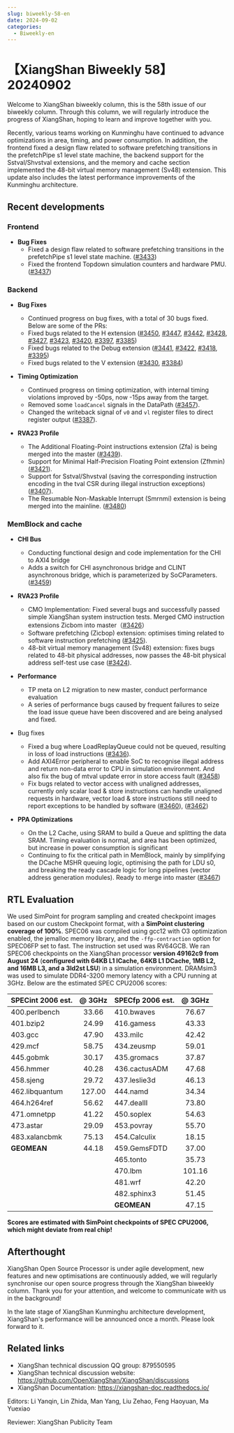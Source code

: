 ```yaml
---
slug: biweekly-58-en
date: 2024-09-02
categories:
  - Biweekly-en
---
```


# 【XiangShan Biweekly 58】20240902

Welcome to XiangShan biweekly column, this is the 58th issue of our biweekly column. Through this column, we will regularly introduce the progress of XiangShan, hoping to learn and improve together with you.

Recently, various teams working on Kunminghu have continued to advance optimizations in area, timing, and power consumption. In addition, the frontend fixed a design flaw related to software prefetching transitions in the prefetchPipe s1 level state machine, the backend support for the Sstval/Shvstval extensions, and the memory and cache section implemented the 48-bit virtual memory management (Sv48) extension. This update also includes the latest performance improvements of the Kunminghu architecture.

<!-- more -->
## Recent developments

### Frontend

- **Bug Fixes**
    - Fixed a design flaw related to software prefetching transitions in the prefetchPipe s1 level state machine. ([#3433](https://github.com/OpenXiangShan/XiangShan/pull/3433))
    - Fixed the frontend Topdown simulation counters and hardware PMU.  ([#3437](https://github.com/OpenXiangShan/XiangShan/pull/3437))

### Backend

- **Bug Fixes**
    - Continued progress on bug fixes, with a total of 30 bugs fixed. Below are some of the PRs:
    - Fixed bugs related to the H extension ([#3450](https://github.com/OpenXiangShan/XiangShan/pull/3450), [#3447](https://github.com/OpenXiangShan/XiangShan/pull/3447), [#3442](https://github.com/OpenXiangShan/XiangShan/pull/3442), [#3428](https://github.com/OpenXiangShan/XiangShan/pull/3428), [#3427](https://github.com/OpenXiangShan/XiangShan/pull/3427), [#3423](https://github.com/OpenXiangShan/XiangShan/pull/3423), [#3420](https://github.com/OpenXiangShan/XiangShan/pull/3420), [#3397](https://github.com/OpenXiangShan/XiangShan/pull/3397), [#3385](https://github.com/OpenXiangShan/XiangShan/pull/3385))
    - Fixed bugs related to the Debug extension ([#3441](https://github.com/OpenXiangShan/XiangShan/pull/3441), [#3422](https://github.com/OpenXiangShan/XiangShan/pull/3422), [#3418](https://github.com/OpenXiangShan/XiangShan/pull/3418), [#3395](https://github.com/OpenXiangShan/XiangShan/pull/3395))
    - Fixed bugs related to the V extension ([#3430](https://github.com/OpenXiangShan/XiangShan/pull/3430), [#3384](https://github.com/OpenXiangShan/XiangShan/pull/3384))

- **Timing Optimization**
    - Continued progress on timing optimization, with internal timing violations improved by -50ps, now -15ps away from the target.
    - Removed some `loadCancel` signals in the DataPath ([#3457](https://github.com/OpenXiangShan/XiangShan/pull/3457)).
    - Changed the writeback signal of `v0` and `vl` register files to direct register output ([#3387](https://github.com/OpenXiangShan/XiangShan/pull/3387)).

- **RVA23 Profile**
    - The Additional Floating-Point instructions extension (Zfa) is being merged into the master ([#3439](https://github.com/OpenXiangShan/XiangShan/pull/3439)).
    - Support for Minimal Half-Precision Floating Point extension (Zfhmin) ([#3421](https://github.com/OpenXiangShan/XiangShan/pull/3421)).
    - Support for Sstval/Shvstval (saving the corresponding instruction encoding in the tval CSR during illegal instruction exceptions) ([#3407](https://github.com/OpenXiangShan/XiangShan/pull/3407)).
    - The Resumable Non-Maskable Interrupt (Smrnmi) extension is being merged into the mainline. ([#3480](https://github.com/OpenXiangShan/XiangShan/pull/3480))

### MemBlock and cache


- **CHI Bus**
    - Conducting functional design and code implementation for the CHI to AXI4 bridge
    - Adds a switch for CHI asynchronous bridge and CLINT asynchronous bridge, which is parameterized by SoCParameters. ([#3459](https://github.com/OpenXiangShan/XiangShan/pull/3459))

- **RVA23 Profile**
    - CMO Implementation: Fixed several bugs and successfully passed simple XiangShan system instruction tests. Merged CMO instruction extensions Zicbom into master（[#3426](https://github.com/OpenXiangShan/XiangShan/pull/3426)）
    - Software prefetching (Zicbop) extension: optimises timing related to software instruction prefetching ([#3425](https://github.com/OpenXiangShan/XiangShan/pull/3425)).
    - 48-bit virtual memory management (Sv48) extension: fixes bugs related to 48-bit physical addresses, now passes the 48-bit physical address self-test use case ([#3424](https://github.com/OpenXiangShan/XiangShan/pull/3424)).

- **Performance**
    - TP meta on L2 migration to new master, conduct performance evaluation
    - A series of performance bugs caused by frequent failures to seize the load issue queue have been discovered and are being analysed and fixed.

- Bug fixes
    - Fixed a bug where LoadReplayQueue could not be queued, resulting in loss of load instructions ([#3436](https://github.com/OpenXiangShan/XiangShan/pull/3436)).
    - Add AXI4Error peripheral to enable SoC to recognise illegal address and return non-data error to CPU in simulation environment. And also fix the bug of mtval update error in store access fault ([#3458](https://github.com/OpenXiangShan/XiangShan/pull/3458))
    - Fix bugs related to vector access with unaligned addresses, currently only scalar load & store instructions can handle unaligned requests in hardware, vector load & store instructions still need to report exceptions to be handled by software ([#3460](https://github.com/OpenXiangShan/XiangShan/pull/3460)), ([#3462](https://github.com/OpenXiangShan/XiangShan/pull/3462))

- **PPA Optimizations**
    - On the L2 Cache, using SRAM to build a Queue and splitting the data SRAM. Timing evaluation is normal, and area has been optimized, but increase in power consumption is significant
    - Continuing to fix the critical path in MemBlock, mainly by simplifying the DCache MSHR queuing logic, optimising the path for LDU s0, and breaking the ready cascade logic for long pipelines (vector address generation modules). Ready to merge into master ([#3467](https://github.com/OpenXiangShan/XiangShan/pull/3467))

## RTL Evaluation

We used SimPoint for program sampling and created checkpoint images based on our custom Checkpoint format, with a **SimPoint clustering coverage of 100%**. SPEC06 was compiled using gcc12 with O3 optimization enabled, the jemalloc memory library, and the `-ffp-contraction` option for SPEC06FP set to fast. The instruction set used was RV64GCB. We ran SPEC06 checkpoints on the XiangShan processor **version 49162c9 from August 24** (**configured with 64KB L1 ICache, 64KB L1 DCache, 1MB L2, and 16MB L3, and a 3ld2st LSU**) in a simulation environment. DRAMsim3 was used to simulate DDR4-3200 memory latency with a CPU running at 3GHz. Below are the estimated SPEC CPU2006 scores:

| SPECint 2006 est. | @ 3GHz | SPECfp 2006 est.  | @ 3GHz |
| :---------------- | :----: | :---------------- | :----: |
| 400.perlbench     | 33.66  | 410.bwaves        | 76.67  |
| 401.bzip2         | 24.99  | 416.gamess        | 43.33  |
| 403.gcc           | 47.90  | 433.milc          | 42.42  |
| 429.mcf           | 58.75  | 434.zeusmp        | 59.01  |
| 445.gobmk         | 30.17  | 435.gromacs       | 37.87  |
| 456.hmmer         | 40.28  | 436.cactusADM     | 47.68  |
| 458.sjeng         | 29.72  | 437.leslie3d      | 46.13  |
| 462.libquantum    | 127.00 | 444.namd          | 34.34  |
| 464.h264ref       | 56.62  | 447.dealII        | 73.80  |
| 471.omnetpp       | 41.22  | 450.soplex        | 54.63  |
| 473.astar         | 29.09  | 453.povray        | 55.70  |
| 483.xalancbmk     | 75.13  | 454.Calculix      | 18.15  |
| **GEOMEAN**       | 44.18  | 459.GemsFDTD      | 37.00  |
|                   |        | 465.tonto         | 35.73  |
|                   |        | 470.lbm           | 101.16 |
|                   |        | 481.wrf           | 42.20  |
|                   |        | 482.sphinx3       | 51.45  |
|                   |        | **GEOMEAN**       | 47.15  |

**Scores are estimated with SimPoint checkpoints of SPEC CPU2006, which might deviate from real chip!**

## Afterthought

XiangShan Open Source Processor is under agile development, new features and new optimisations are continuously added, we will regularly synchronise our open source progress through the XiangShan biweekly column. Thank you for your attention, and welcome to communicate with us in the background!

In the late stage of XiangShan Kunminghu architecture development, XiangShan's performance will be announced once a month. Please look forward to it.

## Related links

* XiangShan technical discussion QQ group: 879550595
* XiangShan technical discussion website: https://github.com/OpenXiangShan/XiangShan/discussions
* XiangShan Documentation: https://xiangshan-doc.readthedocs.io/

Editors: Li Yanqin, Lin Zhida, Man Yang, Liu Zehao, Feng Haoyuan, Ma Yuexiao

Reviewer: XiangShan Publicity Team
